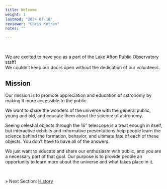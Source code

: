 ```yaml
---
title: Welcome
weight: 1
lastmod: "2024-07-18"
reviewer: "Chris Ketron"
notes: ""

---
```


<br/>

We are excited to have you as a part of the Lake Afton Public Observatory staff!  
We couldn’t keep our doors open without the dedication of our volunteers. 

## Mission

Our mission is to promote appreciation and education of astronomy by making it more accessible to the public. 

We want to share the wonders of the universe with the general public, young and old, and educate them about the science of astronomy. 

Seeing celestial objects through the 16” telescope is a treat enough in itself, but interactive exhibits and informative presentations help people learn the science behind the formation, behavior, and ultimate fate of each of these objects. You don’t have to have all of the answers.  

We just want to educate and share our enthusiasm with public, and you are a necessary part of that goal. Our purpose is to provide people an opportunity to learn more about the universe and what takes place in it.

<br/>

&raquo; Next Section: [History](../history/)